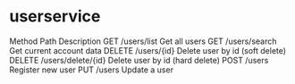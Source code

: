 # userservice


Method		  Path				            Description	
GET		      /users/list			        Get all users
GET		      /users/search		        Get current account data
DELETE		  /users/{id}			        Delete user by id (soft delete)
DELETE	 	  /users/delete/{id}		  Delete user by id (hard delete)
POST		    /users				          Register new user
PUT		      /users				          Update a user

